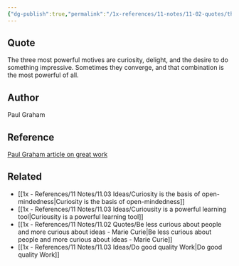 ```yaml
---
{"dg-publish":true,"permalink":"/1x-references/11-notes/11-02-quotes/the-three-most-powerful-motives-are-curiosity-delight-and-the-desire-to-do-something-impressive-sometimes-they-converge-and-that-combination-is-the-most-powerful-of-all-paul-graham/","title":"The three most powerful motives are curiosity, delight, and the desire to do something impressive. Sometimes they converge, and that combination is the most powerful of all - Paul Graham","created":"2024-07-27T21:38:54.862+03:00","updated":"2024-07-28T18:20:11.819+03:00"}
---
```



## Quote
The three most powerful motives are curiosity, delight, and the desire to do something impressive. Sometimes they converge, and that combination is the most powerful of all.

## Author
Paul Graham

## Reference
[Paul Graham article on great work](https://www.paulgraham.com/greatwork.html)

## Related
- [[1x - References/11 Notes/11.03 Ideas/Curiosity is the basis of open-mindedness\|Curiosity is the basis of open-mindedness]]
- [[1x - References/11 Notes/11.03 Ideas/Curiousity is a powerful learning tool\|Curiousity is a powerful learning tool]]
- [[1x - References/11 Notes/11.02 Quotes/Be less curious about people and more curious about ideas - Marie Curie\|Be less curious about people and more curious about ideas - Marie Curie]]
- [[1x - References/11 Notes/11.03 Ideas/Do good quality Work\|Do good quality Work]]
